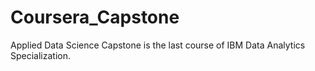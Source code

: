# Coursera_Capstone
  Applied Data Science Capstone is the last course of IBM Data Analytics Specialization. 
